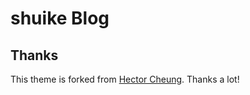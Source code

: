 # shuike Blog

## Thanks

This theme is forked from [Hector Cheung](https://github.com/Hectoor). Thanks a lot!  
